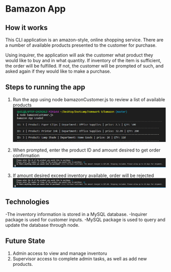 # Bamazon App

## How it works
This CLI application is an amazon-style, online shopping service. There are a number of available products presented to the customer for purchase. 

Using inquirer, the application will ask the customer what product they would like to buy and in what quantity. If inventory of the item is sufficient, the order will be fulfilled. If not, the customer will be prompted of such, and asked again if they would like to make a purchase. 

## Steps to running the app
1. Run the app using node bamazonCustomer.js to review a list of available products
![alt text](/images/node_cli_bamazon.PNG  "Logo Title Text 1")

2. When prompted, enter the product ID and amount desired to get order confirmation
![alt text](/images/bamazon_order.PNG  "Logo Title Text 1")

3. If amount desired exceed inventory available, order will be rejected
![alt text](/images/bamazon_order.PNG  "Logo Title Text 1")

## Technologies
-The inventory information is stored in a MySQL database. 
-Inquirer package is used for customer inputs.
-MySQL package is used to query and update the database through node.

## Future State
1. Admin access to view and manage inventoru
2. Supervisor access to complete admin tasks, as well as add new products. 